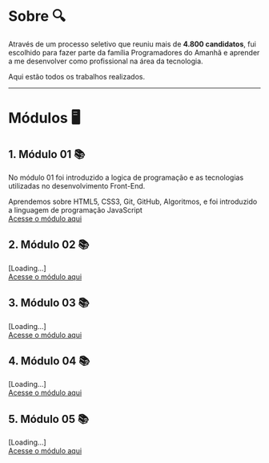 # Sobre 🔍

Através de um processo seletivo que reuniu mais de **4.800 candidatos**, fui escolhido para fazer parte da família Programadores do Amanhã e aprender a me desenvolver como profissional na área da tecnologia.

Aqui estão todos os trabalhos realizados.

---
# Módulos 🖥

   ## 1. Módulo 01 📚

   No módulo 01 foi introduzido a logica de programação e as tecnologias utilizadas no desenvolvimento Front-End.
  
   Aprendemos sobre HTML5, CSS3, Git, GitHub, Algoritmos, e foi introduzido a linguagem de programação JavaScript <br>
   [Acesse o módulo aqui](https://github.com/edsonaraujoneto/programadores-do-amanha/tree/main/M%C3%B3dulo%2001)

   ## 2. Módulo 02 📚

   [Loading...] <br>
   [Acesse o módulo aqui](https://github.com/edsonaraujoneto/programadores-do-amanha/tree/main/M%C3%B3dulo%2002)

   ## 3. Módulo 03 📚
   [Loading...] <br>
   [Acesse o módulo aqui](https://github.com/edsonaraujoneto/programadores-do-amanha/tree/main/M%C3%B3dulo%2003)

   ## 4. Módulo 04 📚
   [Loading...] <br>
   [Acesse o módulo aqui](https://github.com/edsonaraujoneto/programadores-do-amanha/tree/main/M%C3%B3dulo%2004)

   ## 5. Módulo 05 📚
   [Loading...] <br>
   [Acesse o módulo aqui](https://github.com/edsonaraujoneto/programadores-do-amanha/tree/main/M%C3%B3dulo%2005)










   




